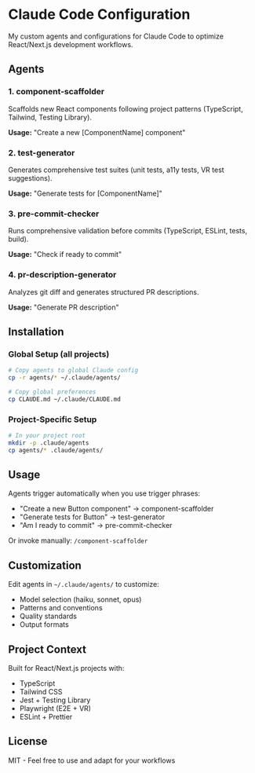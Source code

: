 # Claude Code Configuration

My custom agents and configurations for Claude Code to optimize React/Next.js development workflows.

## Agents

### 1. component-scaffolder
Scaffolds new React components following project patterns (TypeScript, Tailwind, Testing Library).

**Usage:** "Create a new [ComponentName] component"

### 2. test-generator
Generates comprehensive test suites (unit tests, a11y tests, VR test suggestions).

**Usage:** "Generate tests for [ComponentName]"

### 3. pre-commit-checker
Runs comprehensive validation before commits (TypeScript, ESLint, tests, build).

**Usage:** "Check if ready to commit"

### 4. pr-description-generator
Analyzes git diff and generates structured PR descriptions.

**Usage:** "Generate PR description"

## Installation

### Global Setup (all projects)

```bash
# Copy agents to global Claude config
cp -r agents/* ~/.claude/agents/

# Copy global preferences
cp CLAUDE.md ~/.claude/CLAUDE.md
```

### Project-Specific Setup

```bash
# In your project root
mkdir -p .claude/agents
cp agents/* .claude/agents/
```

## Usage

Agents trigger automatically when you use trigger phrases:
- "Create a new Button component" → component-scaffolder
- "Generate tests for Button" → test-generator
- "Am I ready to commit" → pre-commit-checker

Or invoke manually: `/component-scaffolder`

## Customization

Edit agents in `~/.claude/agents/` to customize:
- Model selection (haiku, sonnet, opus)
- Patterns and conventions
- Quality standards
- Output formats

## Project Context

Built for React/Next.js projects with:
- TypeScript
- Tailwind CSS
- Jest + Testing Library
- Playwright (E2E + VR)
- ESLint + Prettier

## License

MIT - Feel free to use and adapt for your workflows

